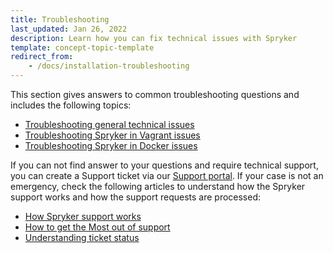 ```yaml
---
title: Troubleshooting
last_updated: Jan 26, 2022
description: Learn how you can fix technical issues with Spryker
template: concept-topic-template
redirect_from:
    - /docs/installation-troubleshooting
---
```


This section gives answers to common troubleshooting questions and includes the following topics:

* [Troubleshooting general technical issues](/docs/scos/dev/troubleshooting/troubleshooting-general-technical-issues/troubleshooting-general-technical-issues.html)
* [Troubleshooting Spryker in Vagrant issues](/docs/scos/dev/troubleshooting/troubleshooting-spryker-in-vagrant-issues/troubleshooting-spryker-in-vagrant-installation-issues.html)
* [Troubleshooting Spryker in Docker issues](/docs/scos/dev/troubleshooting/troubleshooting-spryker-in-docker-issues/troubleshooting-spryker-in-docker-issues.html)

If you can not find answer to your questions and require technical support, you can create a Support ticket via our [Support portal](https://spryker.force.com/support/s/). If your case is not an emergency, check the following articles to understand how the Spryker support works and how the support requests are processed:
* [How Spryker support works](/docs/scos/user/intro-to-spryker/support/how-spryker-support-works.html)
* [How to get the Most out of support](/docs/scos/user/intro-to-spryker/support/how-to-get-the-most-out-of-spryker-support.html)
* [Understanding ticket status](/docs/scos/user/intro-to-spryker/support/understanding-ticket-status.html)